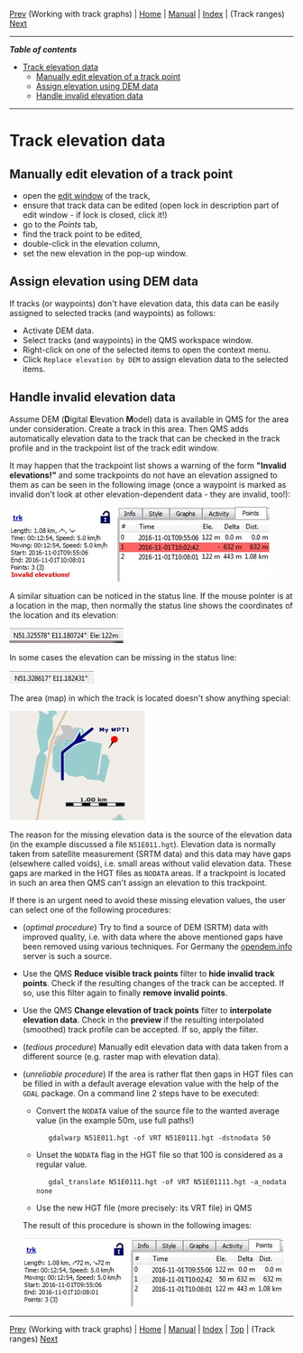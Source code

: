 [Prev](DocGisItemsTrkGraphs) (Working with track graphs) | [Home](Home) | [Manual](DocMain) | [Index](AxAdvIndex) | (Track ranges) [Next](DocGisItemsTrkRange)
- - -

***Table of contents***

* [Track elevation data](#track-elevation-data)
    * [Manually edit elevation of a track point](#manually-edit-elevation-of-a-track-point)
    * [Assign elevation using DEM data](#assign-elevation-using-dem-data)
    * [Handle invalid elevation data](#handle-invalid-elevation-data)

* * * * * * * * * *
 
# Track elevation data

## Manually edit elevation of a track point

* open the [edit window][TrkEdit] of the track,
* ensure that track data can be edited (open lock in description part of edit window - if lock is closed, click it!)
* go to the _Points_ tab,
* find the track point to be edited,
* double-click in the elevation column,
* set the new elevation in the pop-up window.

## Assign elevation using DEM data

If tracks (or waypoints) don't have elevation data, this data can be easily assigned to selected tracks (and waypoints) as follows:

* Activate DEM data.
* Select tracks (and waypoints) in the QMS workspace window.
* Right-click on one of the selected items to open the context menu.
* Click `Replace elevation by DEM` to assign elevation data to the selected items.

## Handle invalid elevation data


Assume DEM (**D**igital **E**levation **M**odel) data is available in QMS for the area under consideration. Create
a track in this area. Then QMS adds automatically elevation data to the track that can be checked in the track profile and
in the trackpoint list of the track edit window.

It may happen that the trackpoint list shows a warning of the form __"Invalid elevations!"__ and some trackpoints do not have
an elevation assigned to them as can be seen in the following image (once a waypoint is marked as invalid don't look at
other elevation-dependent data - they are invalid, too!):

![Invalid track elevation](images/DocFaq/DEM10.jpg "Invalid track elevation")

A similar situation can be noticed in the status line. If the mouse pointer is at a location in the map, then normally the
status line shows the coordinates of the location and its elevation:

![Status line with elevation](images/DocFaq/DEM11.jpg "Status line with elevation")

In some cases the elevation can be missing in the status line:

![Status line without elevation](images/DocFaq/DEM12.jpg "Status line without elevation")

The area (map) in which the track is located doesn't show anything special:

![DEM data with gaps](images/DocFaq/DEM0.jpg "DEM data with gaps")

The reason for the missing elevation data is the source of the elevation data (in the example discussed
a file `N51E011.hgt`). Elevation data
is normally taken from satellite measurement (SRTM data) and this data may have gaps (elsewhere called voids), i.e. small areas without valid elevation
data. These gaps are marked in the HGT files as `NODATA` areas. If a trackpoint is located in such an area then QMS can't
assign an elevation to this trackpoint.

If there is an urgent need to avoid these missing elevation values, the user can select one of the following procedures:

* (_optimal procedure_) Try to find a source of DEM (SRTM) data with improved quality, i.e. with data where the
above mentioned gaps have been removed using various techniques. For Germany the
[opendem.info](https://opendem.info/download_srtm.html) server is such a source.
* Use the QMS __Reduce visible track points__ filter to __hide invalid track points__. Check if
the resulting changes of the track can be accepted. If so, use this filter again to finally __remove
invalid points__.

* Use the QMS __Change elevation of track points__ filter to __interpolate elevation data__. Check in the __preview__
if the resulting interpolated (smoothed) track profile can be accepted. If so, apply the filter.

* (_tedious procedure_) Manually edit elevation data with data taken from a different source (e.g. raster map
with elevation data).

* (_unreliable procedure_) If the area is rather flat then gaps in HGT files can be filled in with a default average elevation
value with the help of the `GDAL` package. On a command line 2 steps have to be executed:

    * Convert the `NODATA` value of the source file to the wanted average value (in the example 50m, use full paths!)

             gdalwarp N51E011.hgt -of VRT N51E0111.hgt -dstnodata 50

    * Unset the `NODATA` flag in the HGT file so that 100 is considered as a regular value.

             gdal_translate N51E0111.hgt -of VRT N51E01111.hgt -a_nodata none

    * Use the new HGT file (more precisely: its VRT file) in QMS

  The result of this procedure is shown in the following images:

  ![Trackpoints with corrected elevation](images/DocFaq/DEM13.jpg "Trackpoints with corrected elevation")

[TrkEdit]: DocGisItemsTrk#view--edit-details "Track edit window"


- - -
[Prev](DocGisItemsTrkGraphs) (Working with track graphs) | [Home](Home) | [Manual](DocMain) | [Index](AxAdvIndex) | [Top](#) | (Track ranges) [Next](DocGisItemsTrkRange)
